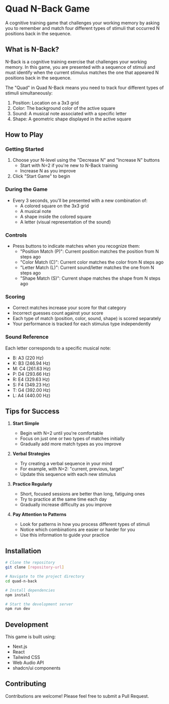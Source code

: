 # Quad N-Back Game

A cognitive training game that challenges your working memory by asking you to remember and match four different types of stimuli that occurred N positions back in the sequence.

## What is N-Back?

N-Back is a cognitive training exercise that challenges your working memory. In this game, you are presented with a sequence of stimuli and must identify when the current stimulus matches the one that appeared N positions back in the sequence.

The "Quad" in Quad N-Back means you need to track four different types of stimuli simultaneously:
1. Position: Location on a 3x3 grid
2. Color: The background color of the active square
3. Sound: A musical note associated with a specific letter
4. Shape: A geometric shape displayed in the active square

## How to Play

### Getting Started
1. Choose your N-level using the "Decrease N" and "Increase N" buttons
   - Start with N=2 if you're new to N-Back training
   - Increase N as you improve
2. Click "Start Game" to begin

### During the Game
- Every 3 seconds, you'll be presented with a new combination of:
  - A colored square on the 3x3 grid
  - A musical note
  - A shape inside the colored square
  - A letter (visual representation of the sound)

### Controls
- Press buttons to indicate matches when you recognize them:
  - "Position Match (P)": Current position matches the position from N steps ago
  - "Color Match (C)": Current color matches the color from N steps ago
  - "Letter Match (L)": Current sound/letter matches the one from N steps ago
  - "Shape Match (S)": Current shape matches the shape from N steps ago

### Scoring
- Correct matches increase your score for that category
- Incorrect guesses count against your score
- Each type of match (position, color, sound, shape) is scored separately
- Your performance is tracked for each stimulus type independently

### Sound Reference
Each letter corresponds to a specific musical note:
- B: A3 (220 Hz)
- K: B3 (246.94 Hz)
- M: C4 (261.63 Hz)
- P: D4 (293.66 Hz)
- R: E4 (329.63 Hz)
- S: F4 (349.23 Hz)
- T: G4 (392.00 Hz)
- L: A4 (440.00 Hz)

## Tips for Success

1. **Start Simple**
   - Begin with N=2 until you're comfortable
   - Focus on just one or two types of matches initially
   - Gradually add more match types as you improve

2. **Verbal Strategies**
   - Try creating a verbal sequence in your mind
   - For example, with N=2: "current, previous, target"
   - Update this sequence with each new stimulus

3. **Practice Regularly**
   - Short, focused sessions are better than long, fatiguing ones
   - Try to practice at the same time each day
   - Gradually increase difficulty as you improve

4. **Pay Attention to Patterns**
   - Look for patterns in how you process different types of stimuli
   - Notice which combinations are easier or harder for you
   - Use this information to guide your practice

## Installation

```bash
# Clone the repository
git clone [repository-url]

# Navigate to the project directory
cd quad-n-back

# Install dependencies
npm install

# Start the development server
npm run dev
```

## Development

This game is built using:
- Next.js
- React
- Tailwind CSS
- Web Audio API
- shadcn/ui components

## Contributing

Contributions are welcome! Please feel free to submit a Pull Request.